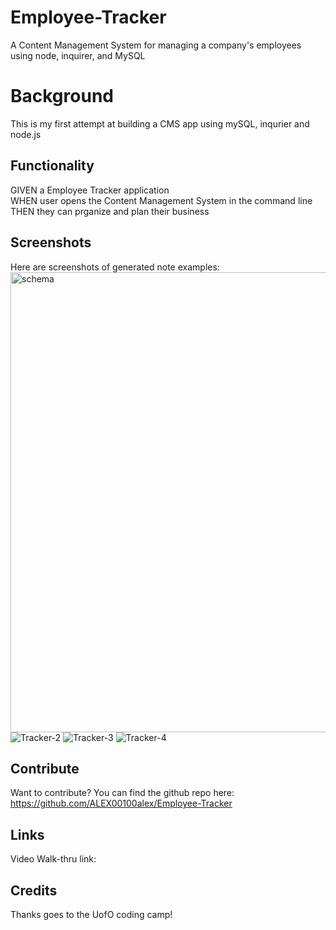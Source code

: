 # Employee-Tracker
 A Content Management System for managing a company's employees using node, inquirer, and MySQL

# Background 

This is my first attempt at building a CMS app using mySQL, inqurier and node.js

## Functionality

GIVEN a Employee Tracker application <br />
WHEN user opens the Content Management System in the command line <br />
THEN they can prganize and plan their business <br />

## Screenshots 

Here are screenshots of generated note examples:
<img width="736" alt="schema" src="https://user-images.githubusercontent.com/53154900/108147421-aa974880-7083-11eb-8b0d-287effa02393.png">
![Tracker-2](https://user-images.githubusercontent.com/53154900/108147428-ad923900-7083-11eb-9ac9-a1a730eca19f.PNG)
![Tracker-3](https://user-images.githubusercontent.com/53154900/108147433-af5bfc80-7083-11eb-9282-d8a4eb99b973.PNG)
![Tracker-4](https://user-images.githubusercontent.com/53154900/108147436-b125c000-7083-11eb-8e6d-6cf6acdf55ff.PNG)

## Contribute

Want to contribute? You can find the github repo here: https://github.com/ALEX00100alex/Employee-Tracker 

## Links

Video Walk-thru link: 

## Credits

Thanks goes to the UofO coding camp!